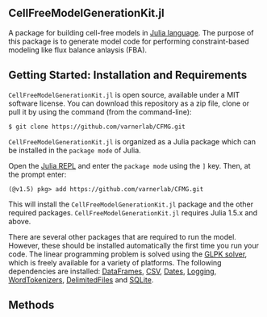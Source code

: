 ## CellFreeModelGenerationKit.jl

A package for building cell-free models in [Julia language](9https://julialang.org). The purpose of this package is to generate model code for performing constraint-based modeling like flux balance anlaysis (FBA).

## Getting Started: Installation and Requirements

``CellFreeModelGenerationKit.jl`` is open source, available under a MIT software license. You can download this repository as a zip file, clone or pull it by using the command (from the command-line):

```@example
$ git clone https://github.com/varnerlab/CFMG.git
```

``CellFreeModelGenerationKit.jl`` is organized as a Julia package which can be installed in the ``package mode`` of Julia.

Open the [Julia REPL](https://docs.julialang.org/en/v1/stdlib/REPL/index.html) and enter the ``package mode`` using the ``]`` key. Then, at the prompt enter:

```@example
(@v1.5) pkg> add https://github.com/varnerlab/CFMG.git
```

This will install the ``CellFreeModelGenerationKit.jl`` package and the other required packages. ``CellFreeModelGenerationKit.jl`` requires Julia 1.5.x and above.

There are several other packages that are required to run the model. However, these should be installed automatically the first time you run your code. The linear programming problem is solved using the [GLPK solver](https://juliapackages.com/p/glpk), which is freely available for a variety of platforms. The following dependencies are installed: [DataFrames](https://dataframes.juliadata.org/stable/), [CSV](https://csv.juliadata.org/stable/), [Dates](https://docs.julialang.org/en/v1/stdlib/Dates/), [Logging](https://docs.julialang.org/en/v1/stdlib/Logging/), [WordTokenizers](https://github.com/JuliaText/WordTokenizers.jl), [DelimitedFiles](https://docs.julialang.org/en/v1/stdlib/DelimitedFiles/) and [SQLite](https://juliadatabases.org/SQLite.jl/stable/).

## Methods

```@autodocs
```
